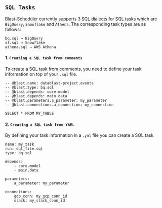 ## `SQL Tasks`
Blast-Scheduler currently supports 3 SQL dialects for SQL tasks which are `BigQuery`, `Snowflake` and `Athena`. The corresponding task types are as follows:

```
bq.sql → BigQuery
sf.sql → Snowflake
athena.sql → AWS Athena
```

#### 1. `Creating a SQL task from comments`

To create a SQL task from comments, you need to define your task information on top of your `.sql` file. 

```
-- @blast.name: datablast-project.events
-- @blast.type: bq.sql
-- @blast.depends: core.model
-- @blast.depends: main.data
-- @blast.parameters.a_parameter: my_parameter
-- @blast.connections.a_connection: my_connection

SELECT * FROM MY_TABLE
```

#### 2. `Creating a SQL task from YAML`
By defining your task information in a `.yml` file you can create a SQL task. 

```
name: my_task
run: sql_file.sql
type: bq.sql

depends:
    - core.model
    - main.data

parameters:
    a_parameter: my_parameter

connections:
    gcp_conn: my_gcp_conn_id
    slack: my_slack_conn_id	
```
